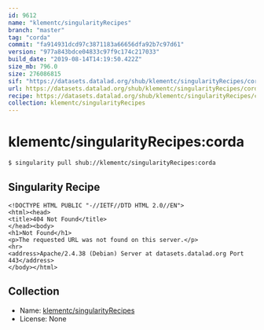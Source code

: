 ```yaml
---
id: 9612
name: "klementc/singularityRecipes"
branch: "master"
tag: "corda"
commit: "fa914931dcd97c3871183a66656dfa92b7c97d61"
version: "977a843bdce04833c97f9c174c217033"
build_date: "2019-08-14T14:19:50.422Z"
size_mb: 796.0
size: 276086815
sif: "https://datasets.datalad.org/shub/klementc/singularityRecipes/corda/2019-08-14-fa914931-977a843b/977a843bdce04833c97f9c174c217033.sif"
url: https://datasets.datalad.org/shub/klementc/singularityRecipes/corda/2019-08-14-fa914931-977a843b/
recipe: https://datasets.datalad.org/shub/klementc/singularityRecipes/corda/2019-08-14-fa914931-977a843b/Singularity
collection: klementc/singularityRecipes
---
```


# klementc/singularityRecipes:corda

```bash
$ singularity pull shub://klementc/singularityRecipes:corda
```

## Singularity Recipe

```singularity
<!DOCTYPE HTML PUBLIC "-//IETF//DTD HTML 2.0//EN">
<html><head>
<title>404 Not Found</title>
</head><body>
<h1>Not Found</h1>
<p>The requested URL was not found on this server.</p>
<hr>
<address>Apache/2.4.38 (Debian) Server at datasets.datalad.org Port 443</address>
</body></html>
```

## Collection

 - Name: [klementc/singularityRecipes](https://github.com/klementc/singularityRecipes)
 - License: None

